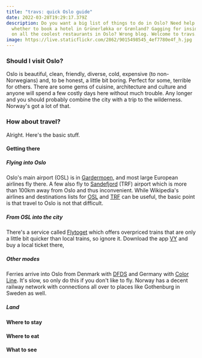 ```yaml
---
title: "travs: quick Oslo guide"
date: 2022-03-28T19:29:17.379Z
description: Do you want a big list of things to do in Oslo? Need help deciding
  whether to book a hotel in Grünerløkka or Grønland? Gagging for insider tips
  on all the coolest restaurants in Oslo? Wrong blog. Welcome to travs.
image: https://live.staticflickr.com/2862/9015498545_4ef7780e4f_h.jpg
---
```

### Should I visit Oslo?

Oslo is beautiful, clean, friendly, diverse, cold, expensive (to non-Norwegians) and, to be honest, a little bit boring. Perfect for some, terrible for others. There are some gems of cuisine, architecture and culture and anyone will spend a few costly days here without much trouble. Any longer and you should probably combine the city with a trip to the wilderness. Norway's got a lot of that.

### How about travel?

Alright. Here's the basic stuff.

#### Getting there

##### Flying into Oslo

Oslo's main airport (OSL) is in [Gardermoen](https://avinor.no/en/airport/oslo-airport/), and most large European airlines fly there. A few also fly to [Sandefjord](https://www.torp.no/) (TRF) airport which is more than 100km away from Oslo and thus inconvenient. While Wikipedia's airlines and destinations lists for [OSL](https://en.wikipedia.org/wiki/Oslo_Airport,_Gardermoen#Airlines_and_destinations) and [TRF](https://en.wikipedia.org/wiki/Sandefjord_Airport,_Torp#Airlines_and_destinations) can be useful, the basic point is that travel to Oslo is not that difficult.

##### From OSL into the city

There's a service called [Flytoget](https://flytoget.no/) which offers overpriced trains that are only a little bit quicker than local trains, so ignore it. Download the app [VY](https://www.vy.no/en/app) and buy a local ticket there, 

##### Other modes

Ferries arrive into Oslo from Denmark with [DFDS](https://www.dfds.com/en) and Germany with [Color Line](https://www.colorline.de/). It's slow, so only do this if you don't like to fly. Norway has a decent railway network with connections all over  to places like Gothenburg in Sweden as well. 

##### Land



#### Where to stay

#### Where to eat

#### What to see